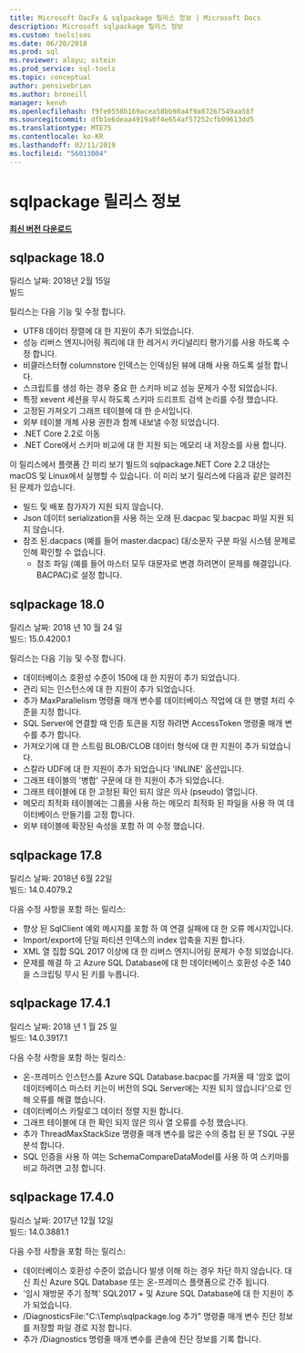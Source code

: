 ```yaml
---
title: Microsoft DacFx & sqlpackage 릴리스 정보 | Microsoft Docs
description: Microsoft sqlpackage 릴리스 정보
ms.custom: tools|sos
ms.date: 06/20/2018
ms.prod: sql
ms.reviewer: alayu; sstein
ms.prod_service: sql-tools
ms.topic: conceptual
author: pensivebrian
ms.author: broneill
manager: kenvh
ms.openlocfilehash: f9fe0558b169acea58bb98a4f9a07267549aa58f
ms.sourcegitcommit: dfb1e6deaa4919a0f4e654af57252cfb09613dd5
ms.translationtype: MTE75
ms.contentlocale: ko-KR
ms.lasthandoff: 02/11/2019
ms.locfileid: "56013004"
---
```

# <a name="sqlpackage-release-notes"></a>sqlpackage 릴리스 정보

**[최신 버전 다운로드](sqlpackage-download.md)**

## <a name="sqlpackage-181"></a>sqlpackage 18.0

릴리스 날짜: 2018년 2월 15일  
빌드 

릴리스는 다음 기능 및 수정 합니다.

- UTF8 데이터 정렬에 대 한 지원이 추가 되었습니다.
- 성능 리버스 엔지니어링 쿼리에 대 한 레거시 카디널리티 평가기를 사용 하도록 수정 합니다.
- 비클러스터형 columnstore 인덱스는 인덱싱된 뷰에 대해 사용 하도록 설정 합니다.
- 스크립트를 생성 하는 경우 중요 한 스키마 비교 성능 문제가 수정 되었습니다.
- 특정 xevent 세션을 무시 하도록 스키마 드리프트 검색 논리를 수정 했습니다.
- 고정된 가져오기 그래프 테이블에 대 한 순서입니다.
- 외부 테이블 개체 사용 권한과 함께 내보낼 수정 되었습니다.
- .NET Core 2.2로 이동 
- .NET Core에서 스키마 비교에 대 한 지원 되는 메모리 내 저장소를 사용 합니다.

이 릴리스에서 플랫폼 간 미리 보기 빌드의 sqlpackage.NET Core 2.2 대상는 macOS 및 Linux에서 실행할 수 있습니다. 이 미리 보기 릴리스에 다음과 같은 알려진된 문제가 있습니다.

- 빌드 및 배포 참가자가 지원 되지 않습니다.
- Json 데이터 serialization을 사용 하는 오래 된.dacpac 및.bacpac 파일 지원 되지 않습니다.
- 참조 된.dacpacs (예를 들어 master.dacpac) 대/소문자 구분 파일 시스템 문제로 인해 확인할 수 없습니다.
  - 참조 파일 (예를 들어 마스터 모두 대문자로 변경 하려면이 문제를 해결입니다. BACPAC)로 설정 합니다.
## <a name="sqlpackage-180"></a>sqlpackage 18.0

릴리스 날짜: 2018 년 10 월 24 일  
빌드: 15.0.4200.1 

릴리스는 다음 기능 및 수정 합니다.

- 데이터베이스 호환성 수준이 150에 대 한 지원이 추가 되었습니다.
- 관리 되는 인스턴스에 대 한 지원이 추가 되었습니다.
- 추가 MaxParallelism 명령줄 매개 변수를 데이터베이스 작업에 대 한 병렬 처리 수준을 지정 합니다.
- SQL Server에 연결할 때 인증 토큰을 지정 하려면 AccessToken 명령줄 매개 변수를 추가 합니다.
- 가져오기에 대 한 스트림 BLOB/CLOB 데이터 형식에 대 한 지원이 추가 되었습니다.
- 스칼라 UDF에 대 한 지원이 추가 되었습니다 'INLINE' 옵션입니다.
- 그래프 테이블의 '병합' 구문에 대 한 지원이 추가 되었습니다.
- 그래프 테이블에 대 한 고정된 확인 되지 않은 의사 (pseudo) 열입니다.
- 메모리 최적화 테이블에는 그룹을 사용 하는 메모리 최적화 된 파일을 사용 하 여 데이터베이스 만들기를 고정 합니다.
- 외부 테이블에 확장된 속성을 포함 하 여 수정 했습니다.

## <a name="sqlpackage-178"></a>sqlpackage 17.8

릴리스 날짜: 2018년 6월 22일  
빌드: 14.0.4079.2  

다음 수정 사항을 포함 하는 릴리스:

- 향상 된 SqlClient 예외 메시지를 포함 하 여 연결 실패에 대 한 오류 메시지입니다.
- Import/export에 단일 파티션 인덱스의 index 압축을 지원 합니다.
- XML 열 집합 SQL 2017 이상에 대 한 리버스 엔지니어링 문제가 수정 되었습니다.
- 문제를 해결 하 고 Azure SQL Database에 대 한 데이터베이스 호환성 수준 140을 스크립팅 무시 된 키를 누릅니다.

## <a name="sqlpackage-1741"></a>sqlpackage 17.4.1

릴리스 날짜: 2018 년 1 월 25 일  
빌드: 14.0.3917.1

다음 수정 사항을 포함 하는 릴리스:

- 온-프레미스 인스턴스를 Azure SQL Database.bacpac를 가져올 때 '암호 없이 데이터베이스 마스터 키는이 버전의 SQL Server에는 지원 되지 않습니다'으로 인해 오류를 해결 했습니다.
- 데이터베이스 카탈로그 데이터 정렬 지원 합니다.
- 그래프 테이블에 대 한 확인 되지 않은 의사 열 오류를 수정 했습니다.
- 추가 ThreadMaxStackSize 명령줄 매개 변수를 많은 수의 중첩 된 문 TSQL 구문 분석 합니다.
- SQL 인증을 사용 하 여는 SchemaCompareDataModel를 사용 하 여 스키마를 비교 하려면 고정 합니다.

## <a name="sqlpackage-1740"></a>sqlpackage 17.4.0

릴리스 날짜: 2017년 12월 12일  
빌드: 14.0.3881.1

다음 수정 사항을 포함 하는 릴리스:

- 데이터베이스 호환성 수준이 없습니다 발생 이해 하는 경우 차단 하지 않습니다. 대신 최신 Azure SQL Database 또는 온-프레미스 플랫폼으로 간주 됩니다.
- '임시 재방문 주기 정책' SQL2017 + 및 Azure SQL Database에 대 한 지원이 추가 되었습니다.
- /DiagnosticsFile:"C:\Temp\sqlpackage.log 추가" 명령줄 매개 변수 진단 정보를 저장할 파일 경로 지정 합니다.
- 추가 /Diagnostics 명령줄 매개 변수를 콘솔에 진단 정보를 기록 합니다.

